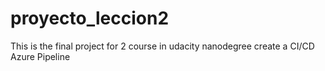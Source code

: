 # proyecto_leccion2
This is the final project for 2 course in udacity nanodegree create a CI/CD Azure Pipeline
